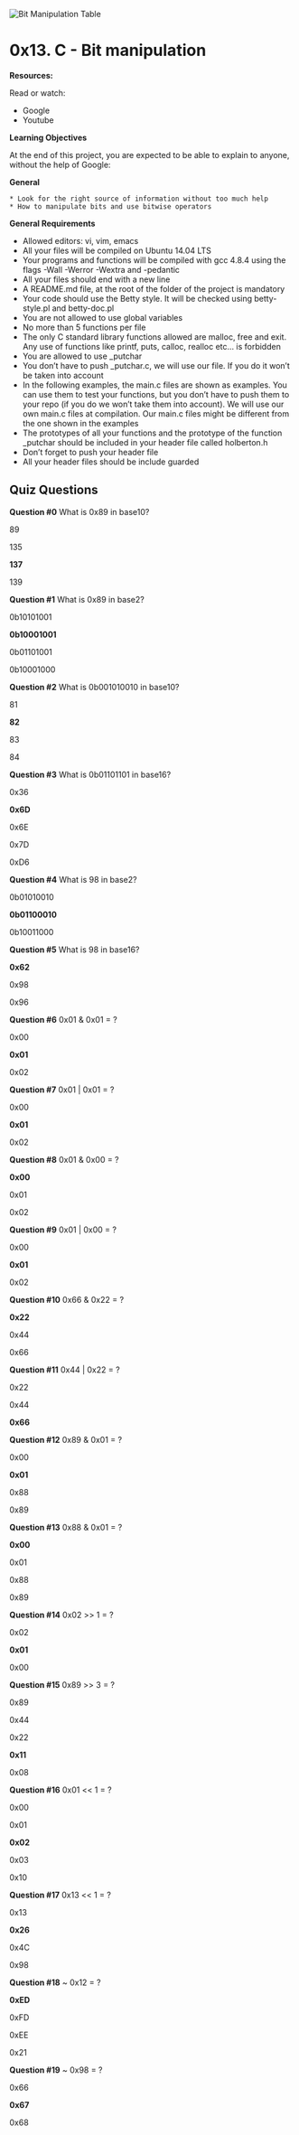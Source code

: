 ![Bit Manipulation Table](https://s3.amazonaws.com/intranet-projects-files/holbertonschool-low_level_programming/232/bitwise.PNG)

# **0x13. C - Bit manipulation**

**Resources:**


Read or watch:

* Google
* Youtube

**Learning Objectives**


At the end of this project, you are expected to be able to explain to anyone, without the help of Google:

**General**

	* Look for the right source of information without too much help
	* How to manipulate bits and use bitwise operators


**General Requirements**


  * Allowed editors: vi, vim, emacs
  * All your files will be compiled on Ubuntu 14.04 LTS
  * Your programs and functions will be compiled with gcc 4.8.4 using the flags -Wall -Werror -Wextra and -pedantic
  * All your files should end with a new line
  * A README.md file, at the root of the folder of the project is mandatory
  * Your code should use the Betty style. It will be checked using betty-style.pl and betty-doc.pl
  * You are not allowed to use global variables
  * No more than 5 functions per file
  * The only C standard library functions allowed are malloc, free and exit. Any use of functions like printf, puts, calloc, realloc etc… is forbidden
  * You are allowed to use _putchar
  * You don’t have to push _putchar.c, we will use our file. If you do it won’t be taken into account
  * In the following examples, the main.c files are shown as examples. You can use them to test your functions, but you don’t have to push them to your repo (if you do we won’t take them into account). We will use our own main.c files at 
compilation. Our main.c files might be different from the one shown in the examples
  * The prototypes of all your functions and the prototype of the function _putchar should be included in your header file called holberton.h
  * Don’t forget to push your header file
  * All your header files should be include guarded


**Quiz Questions**
-------------------------------------------------------------------------------------------------------------------------------------------------------------


**Question #0**
What is 0x89 in base10?


89


135


**137**


139

**Question #1**
What is 0x89 in base2?


0b10101001


**0b10001001**


0b01101001


0b10001000

**Question #2**
What is 0b001010010 in base10?


81


**82**


83


84

**Question #3**
What is 0b01101101 in base16?


0x36


**0x6D**


0x6E


0x7D


0xD6

**Question #4**
What is 98 in base2?


0b01010010


**0b01100010**


0b10011000

**Question #5**
What is 98 in base16?


**0x62**


0x98


0x96

**Question #6**
0x01 & 0x01 = ?


0x00


**0x01**


0x02

**Question #7**
0x01 | 0x01 = ?


0x00


**0x01**


0x02

**Question #8**
0x01 & 0x00 = ?


**0x00**


0x01


0x02

**Question #9**
0x01 | 0x00 = ?


0x00


**0x01**


0x02

**Question #10**
0x66 & 0x22 = ?


**0x22**


0x44


0x66

**Question #11**
0x44 | 0x22 = ?


0x22


0x44


**0x66**

**Question #12**
0x89 & 0x01 = ?


0x00


**0x01**


0x88


0x89

**Question #13**
0x88 & 0x01 = ?


**0x00**


0x01


0x88


0x89

**Question #14**
0x02 >> 1 = ?


0x02


**0x01**


0x00

**Question #15**
0x89 >> 3 = ?


0x89


0x44


0x22


**0x11**


0x08

**Question #16**
0x01 << 1 = ?


0x00


0x01


**0x02**


0x03


0x10

**Question #17**
0x13 << 1 = ?


0x13


**0x26**


0x4C


0x98

**Question #18**
~ 0x12 = ?


**0xED**


0xFD


0xEE


0x21

**Question #19**
~ 0x98 = ?


0x66


**0x67**


0x68
